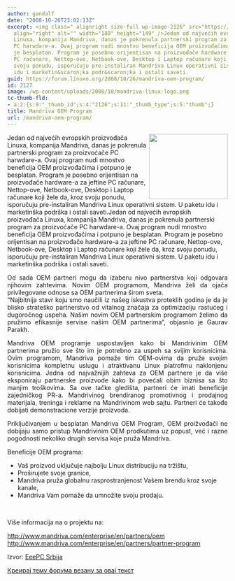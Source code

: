 ```yaml
---
author: gandalf
date: "2008-10-26T23:02:13Z"
excerpt: <img class=" alignright size-full wp-image-2126" src="https://linuxo.org/wp-content/uploads/2008/10/mandriva-linux-logo.png"
  align="right" alt="" width="180" height="149" />Jedan od najvećih evropskih proizvođača
  Linuxa, kompanija Mandriva, danas je pokrenula partnerski program za proizvoćače
  PC harwdare-a. Ovaj program nudi mnostvo beneficija OEM proizvođačima i potpuno
  je besplatan. Program je posebno orijentisan na proizvođače hardware-a za jeftine
  PC računare, Nettop-ove, Netbook-ove, Desktop i Laptop računare koji žele da, kroz
  svoju ponudu, isporučuju pre-instaliran Mandriva Linux operativni sistem. U paketu
  idu i marketin&scaron;ka podr&scaron;ka i ostali saveti.
guid: https://forum.linuxo.org/2008/10/26/mandriva-oem-program/
id: 2127
image: /wp-content/uploads/2008/10/mandriva-linux-logo.png
tc-thumb-fld:
- a:2:{s:9:"_thumb_id";s:4:"2126";s:11:"_thumb_type";s:5:"thumb";}
title: Mandriva OEM Program
url: /mandriva-oem-program/
---
```

<img class=" alignright size-full wp-image-2126" src="https://linuxo.org/wp-content/uploads/2008/10/mandriva-linux-logo.png" align="right" alt="" width="180" height="149" />Jedan od najvećih evropskih proizvođača Linuxa, kompanija Mandriva, danas je pokrenula partnerski program za proizvoćače PC harwdare-a. Ovaj program nudi mnostvo beneficija OEM proizvođačima i potpuno je besplatan. Program je posebno orijentisan na proizvođače hardware-a za jeftine PC računare, Nettop-ove, Netbook-ove, Desktop i Laptop računare koji žele da, kroz svoju ponudu, isporučuju pre-instaliran Mandriva Linux operativni sistem. U paketu idu i marketin&scaron;ka podr&scaron;ka i ostali saveti.<!--break-->Jedan od najvećih evropskih proizvođača Linuxa, kompanija Mandriva, danas je pokrenula partnerski program za proizvoćače PC harwdare-a. Ovaj program nudi mnostvo beneficija OEM proizvođačima i potpuno je besplatan. Program je posebno orijentisan na proizvođače hardware-a za jeftine PC računare, Nettop-ove, Netbook-ove, Desktop i Laptop računare koji žele da, kroz svoju ponudu, isporučuju pre-instaliran Mandriva Linux operativni sistem. U paketu idu i marketin&scaron;ka podr&scaron;ka i ostali saveti. 

<p style="text-align: justify">
  Od sada OEM partneri mogu da izaberu nivo partnerstva koji odgovara njihovim zahtevima. Novim OEM programom, Mandriva želi da ojača privilegovane odnose sa OEM partnerima &scaron;irom sveta.<br /> &ldquo;Najbitnija stavr koju smo naučili iz na&scaron;eg iskustva proteklih godina je da je blisko strate&scaron;ko partnerstvo od vitalnog značaja za optimizaciju rastućeg i dugoročnog uspeha. Na&scaron;im novim OEM partnerskim programom želimo da pružimo efikasnije servise na&scaron;im OEM partnerima&rdquo;, objasnio je Gaurav Parakh.
</p>

<p style="text-align: justify">
  Mandriva OEM programje uspostavljen kako bi Mandrivinim OEM partnerima pružio sve &scaron;to im je potrebno za uspeh sa svijim korisnicima. Ovim programom, Mandriva pomaže tim OEM-ovima da pruže svojim korisnicima kompletnu uslugu i atraktivanu Linux platrofmu naklonjenu korisnicima. Jedna od najvažnijih zahteva za OEM partnere je da vi&scaron;e eksponiraju partnerske proizvode kako bi povećali obim biznisa sa &scaron;to manjim tro&scaron;kovima. Sa ove tačke gledi&scaron;ta, partneri će imati beneficije zajedničkog PR-a. Mandrivinog brendiranog promotivnog i prodajnog materijala, treninga i reklame na Mandrivinom web sajtu. Partneri će takođe dobijati demonstracione verzije proizvoda.
</p>

<p style="text-align: justify">
  Priključivanjem u besplatan Mandriva OEM Program, OEM proižvođači ne dobijaju samo pristup Mandrivinim OEM prodkutima uz popust, već i razne pogodnosti nekoliko drugih servisa koje pruža Mandriva.
</p>

<p style="text-align: justify">
  Beneficije OEM programa:
</p>

  * Va&scaron; proizvod uključuje najbolju Linux distribuciju na trži&scaron;tu,
  * Pro&scaron;irujete svoje granice,
  * Mandriva pruža globalnu rasprostranjenost Va&scaron;em brendu kroz svoje kanale,
  * Mandriva Vam pomaže da umnožite svoju prodaju.

<p style="text-align: justify">
  &nbsp;
</p>

<p style="text-align: justify">
  Vi&scaron;e informacija na o projektu na:
</p>

<p style="text-align: justify">
  <a href="http://www.mandriva.com/enterprise/en/partners/oem" target="_blank" title="Mandriva OEM Program">http://www.mandriva.com/enterprise/en/partners/oem</a><br /> <a href="http://www.mandriva.com/enterprise/en/partners/partner-program" target="_blank">http://www.mandriva.com/enterprise/en/partners/partner-program</a>
</p>

<p style="text-align: justify">
  Izvor: <a href="http://www.eeepc.iz.rs/2008/10/23/mandriva-oem-program/">EeePC Srbija</a>
</p>

[Креирај тему форума везану за овај текст](https://linuxo.org/nova-tema-na-forumu/?se_pid=2127)